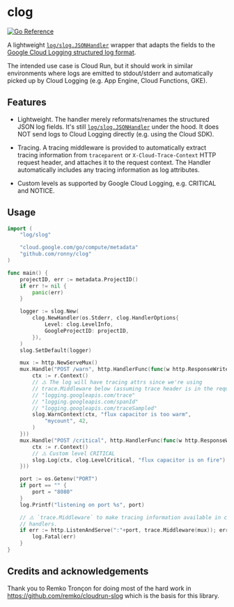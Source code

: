 # clog

[![Go Reference](https://pkg.go.dev/badge/github.com/ronny/clog.svg)](https://pkg.go.dev/github.com/ronny/clog)

A lightweight [`log/slog.JSONHandler`](https://pkg.go.dev/log/slog#JSONHandler)
wrapper that adapts the fields to the [Google Cloud Logging structured log
format](https://cloud.google.com/logging/docs/structured-logging#structured_logging_special_fields).

The intended use case is Cloud Run, but it should work in similar environments
where logs are emitted to stdout/stderr and automatically picked up by Cloud
Logging (e.g. App Engine, Cloud Functions, GKE).

## Features

- Lightweight. The handler merely reformats/renames the structured JSON log
  fields. It's still [`log/slog.JSONHandler`](https://pkg.go.dev/log/slog#JSONHandler)
  under the hood. It does NOT send logs to Cloud Logging directly (e.g. using
  the Cloud SDK).

- Tracing. A tracing middleware is provided to automatically extract tracing
  information from `traceparent` or `X-Cloud-Trace-Context` HTTP request header,
  and attaches it to the request context. The Handler automatically includes any
  tracing information as log attributes.

- Custom levels as supported by Google Cloud Logging, e.g. CRITICAL and NOTICE.

## Usage

```go
import (
	"log/slog"

	"cloud.google.com/go/compute/metadata"
	"github.com/ronny/clog"
)

func main() {
	projectID, err := metadata.ProjectID()
	if err != nil {
		panic(err)
	}

	logger := slog.New(
		clog.NewHandler(os.Stderr, clog.HandlerOptions{
			Level: clog.LevelInfo,
			GoogleProjectID: projectID,
		}),
	)
	slog.SetDefault(logger)

	mux := http.NewServeMux()
	mux.Handle("POST /warn", http.HandlerFunc(func(w http.ResponseWriter, r *http.Request) {
		ctx := r.Context()
		// ⚠️ The log will have tracing attrs since we're using
		// trace.Middleware below (assuming trace header is in the request):
		// "logging.googleapis.com/trace"
		// "logging.googleapis.com/spanId"
		// "logging.googleapis.com/traceSampled"
		slog.WarnContext(ctx, "flux capacitor is too warm",
			"mycount", 42,
		)
	}))
	mux.Handle("POST /critical", http.HandlerFunc(func(w http.ResponseWriter, r *http.Request) {
		ctx := r.Context()
		// ⚠️ Custom level CRITICAL
		slog.Log(ctx, clog.LevelCritical, "flux capacitor is on fire")
	}))

	port := os.Getenv("PORT")
	if port == "" {
		port = "8080"
	}
	log.Printf("listening on port %s", port)

	// ⚠️ `trace.Middleware` to make tracing information available in ctx in mux
	// handlers.
	if err := http.ListenAndServe(":"+port, trace.Middleware(mux)); err != nil {
		log.Fatal(err)
	}
}
```

## Credits and acknowledgements

Thank you to Remko Tronçon for doing most of the hard work in
https://github.com/remko/cloudrun-slog which is the basis for this library.

